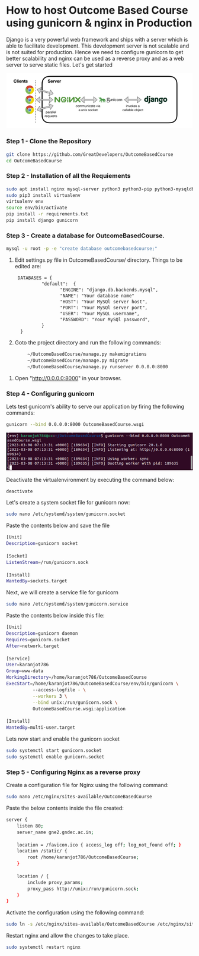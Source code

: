 # How to host Outcome Based Course using gunicorn & nginx in Production

Django is a very powerful web framework and ships with a server which is able to facilitate development. This development server is not scalable and is not suited for production. Hence we need to configure gunicorn to get better scalability and nginx can be used as a reverse proxy and as a web server to serve static files. Let's get started 

![Home](./assets/5.png)

### Step 1 - Clone the Repository
```bash
git clone https://github.com/GreatDevelopers/OutcomeBasedCourse
cd OutcomeBasedCourse
```
### Step 2 - Installation of all the Requiements
```bash
sudo apt install nginx mysql-server python3 python3-pip python3-mysqldb libldap2-dev libmysqlclient-dev python3.10-dev
sudo pip3 install virtualenv
virtualenv env
source env/bin/activate
pip install -r requirements.txt
pip install django gunicorn
```
### Step 3 - Create a database for OutcomeBasedCourse.
```bash
mysql -u root -p -e "create database outcomebasedcourse;"
```
1. Edit settings.py file in OutcomeBasedCourse/ directory. Things to be edited are:
   
        DATABASES = {
                 "default":  {
                        "ENGINE": "django.db.backends.mysql",
                        "NAME": "Your database name"
                        "HOST": "Your MySQl server host",
                        "PORT": "Your MySQl server port",
                        "USER": "Your MySQL username",
                        "PASSWORD": "Your MySQl password",
                 } 
         } 

1. Goto the project directory and run the following commands:
```bash
        ~/OutcomeBasedCourse/manage.py makemigrations
        ~/OutcomeBasedCourse/manage.py migrate
        ~/OutcomeBasedCourse/manage.py runserver 0.0.0.0:8000
```
1. Open "http://0.0.0.0:8000" in your browser.

### Step 4 - Configuring gunicorn
Lets test gunicorn's ability to serve our application by firing the following commands:
```bash
gunicorn --bind 0.0.0.0:8000 OutcomeBasedCourse.wsgi
```
![Home](./assets/4.png)

Deactivate the virtualenvironment by executing the command below:
```bash
deactivate
```
Let's create a system socket file for gunicorn now:
```bash
sudo nano /etc/systemd/system/gunicorn.socket
```
Paste the contents below and save the file
```bash
[Unit]
Description=gunicorn socket

[Socket]
ListenStream=/run/gunicorn.sock

[Install]
WantedBy=sockets.target
```
Next, we will create a service file for gunicorn
```bash
sudo nano /etc/systemd/system/gunicorn.service
```
Paste the contents below inside this file:
```bash
[Unit]
Description=gunicorn daemon
Requires=gunicorn.socket
After=network.target

[Service]
User=karanjot786
Group=www-data
WorkingDirectory=/home/karanjot786/OutcomeBasedCourse
ExecStart=/home/karanjot786/OutcomeBasedCourse/env/bin/gunicorn \
          --access-logfile - \
          --workers 3 \
          --bind unix:/run/gunicorn.sock \
          OutcomeBasedCourse.wsgi:application

[Install]
WantedBy=multi-user.target
```
Lets now start and enable the gunicorn socket
```bash
sudo systemctl start gunicorn.socket
sudo systemctl enable gunicorn.socket
```
### Step 5 - Configuring Nginx as a reverse proxy
Create a configuration file for Nginx using the following command:
```bash
sudo nano /etc/nginx/sites-available/OutcomeBasedCourse
```
Paste the below contents inside the file created:
```bash
server {
    listen 80;
    server_name gne2.gndec.ac.in;

    location = /favicon.ico { access_log off; log_not_found off; }
    location /static/ {
        root /home/karanjot786/OutcomeBasedCourse;
    }

    location / {
        include proxy_params;
        proxy_pass http://unix:/run/gunicorn.sock;
    }
}
```

Activate the configuration using the following command:
```bash
sudo ln -s /etc/nginx/sites-available/OutcomeBasedCourse /etc/nginx/sites-enabled/
```

Restart nginx and allow the changes to take place.
```bash
sudo systemctl restart nginx
```
